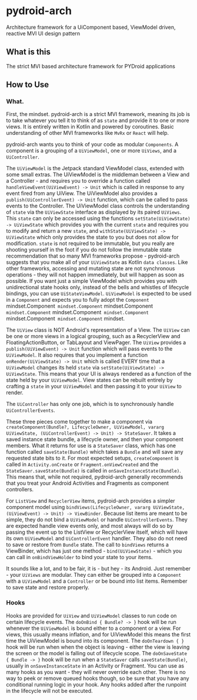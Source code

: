 # pydroid-arch
Architecture framework for a UiComponent based, ViewModel driven, reactive MVI UI design pattern

## What is this

The strict MVI based architecture framework for PYDroid applications

## How to Use

### What.

First, the mindset. pydroid-arch is a strict MVI framework, meaning its job is to take whatever you tell it to think of as `state` and provide it to one or more views. It is entirely written in Kotlin and powered by coroutines. Basic understanding of other MVI frameworks like `MvRx` or `React` will help.

pydroid-arch wants you to think of your code as modular `Components`. A component is a grouping of a `UiViewModel`, one or more `UiViews`, and a `UiController`. 

The `UiViewModel` is the Jetpack standard ViewModel class, extended with some small extras. The UiViewModel is the middleman between a View and a Controller - and requires you to override a function called `handleViewEvent(UiViewEvent) -> Unit` which is called in response to any event fired from any UiView. The UiViewModel also provides a `publish(UiControllerEvent) -> Unit` function, which can be called to pass events to the Controller. The UiViewModel class controls the understanding of `state` via the `UiViewState` interface as displayed by its paired `UiViews`. This `state` can only be accessed using the functions `setState(UiViewState) -> UiViewState` which provides you with the current `state` and requires you to modify and return a new `state`, and `withState(UiViewState) -> UiViewState` which only provides the state to you but does not allow for modification. `state` is not required to be immutable, but you really are shooting yourself in the foot if you do not follow the immutable state recommendation that so many MVI frameworks propose - pydroid-arch suggests that you make all of your `UiViewState` as Kotlin `data classes`. Like other frameworks, accessing and mutating state are not synchronous operations - they will not happen immediately, but will happen as soon as possible.
If you want just a simple ViewModel which provides you with unidirectional state hooks only, instead of the bells and whistles of lifecycle bindings, you can use `UiStateViewModel`. `UiViewModel` is expected to be used in a `Component` and expects you to fully adopt the `Component` mindset.Component` mindset.Component` mindset.Component` mindset.Component` mindset.Component` mindset.Component` mindset.Component` mindset.Component` mindset.

The `UiView` class is NOT Android's representation of a View. The `UiView` can be one or more views in a logical grouping, such as a RecyclerView and FloatingActionButton, or TabLayout and ViewPager. The `UiView` provides a `publish(UiViewEvent) -> Unit` function which will pass events to the `UiViewModel`. It also requires that you implement a function `onRender(UiViewState) -> Unit` which is called EVERY time that a `UiViewModel` changes its held `state` via `setState(UiViewState) -> UiViewState`. This means that your UI is always rendered as a function of the state held by your `UiViewModel`. View states can be rebuilt entirely by crafting a `state` in your `UiViewModel` and then passing it to your `UiView` to render.

The `UiController` has only one job, which is to synchronously handle `UiControllerEvents`.

These three pieces come together to make a component via `createComponent(Bundle?, LifecycleOwner, UiViewModel, vararg UiViewState, (UiControllerEvent) -> Unit) -> StateSaver`. It takes a saved instance state bundle, a lifecycle owner, and then your component members. What it returns for use is a `StateSaver` class, which has one function called `saveState(Bundle)` which takes a `Bundle` and will save any requested state bits to it. For most expected setups, `createComponent` is called in `Activity.onCreate` or `Fragment.onViewCreated` and the `StateSaver.saveState(Bundle)` is called in `onSaveInstanceState(Bundle)`. This means that, while not required, pydroid-arch generally recommends that you treat your Android Activities and Fragments as component controllers.

For `ListView` and `RecyclerView` items, pydroid-arch provides a simpler component model using `bindViews(LifecycleOwner, vararg UiViewState, (UiViewEvent) -> Unit) -> ViewBinder`. Because list items are meant to be simple, they do not bind a `UiViewModel` or handle `UiControllerEvents`. They are expected handle view events only, and most always will do so by passing the event up to the ListView or RecyclerView itself, which will have its own `UiViewModel` and `UiControllerEvent` handler. They also do not need to save or restore from `Bundle` state. The call to `bindViews` returns a ViewBinder, which has just one method - `bind(UiViewState)` - which you can call in `onBindViewHolder` to bind your state to your items.

It sounds like a lot, and to be fair, it is - but hey - its Android. Just remember - your `UiViews` are modular. They can either be grouped into a `Component` with a `UiViewModel` and a `Controller` or be bound into list items. Remember to save state and restore properly.

### Hooks

Hooks are provided for `UiView` and `UiViewModel` classes to run code on certain lifecycle events. The `doOnBind { Bundle? -> }` hook will be run whenever the `UiViewModel` is bound either to a component or a view. For views, this usually means inflation, and for UiViewModel this means the first time the UiViewModel is bound into its component. The `doOnTeardown { }` hook will be run when when the object is leaving - either the view is leaving the screen or the model is falling out of lifecycle scope. The `doOnSaveState { Bundle -> }` hook will be run when a `StateSaver` calls `saveState(Bundle)`, usually in `onSaveInstanceState` in an Activity or Fragment. You can use as many hooks as you want - they will never override each other. There is no way to peek or remove queued hooks though, so be sure that you have any conditional running logic in your hook. Any hooks added after the runpoint in the lifecycle will not be executed.

